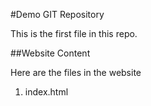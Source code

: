#Demo GIT Repository

This is the first file in this repo.

##Website Content

Here are the files in the website

1. index.html
